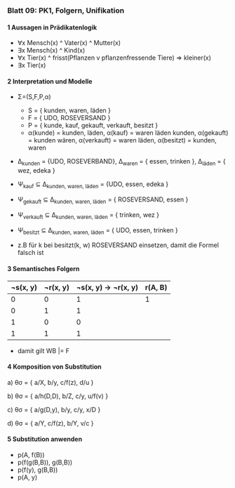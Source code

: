 ### Blatt 09: PK1, Folgern, Unifikation

#### 1 Aussagen in Prädikatenlogik

- ∀x Mensch(x) ^ Vater(x) ^ Mutter(x)
- ∃x Mensch(x) ^ Kind(x)
- ∀x Tier(x) ^ frisst(Pflanzen v pflanzenfressende Tiere) ⇒ kleiner(x)
- ∃x Tier(x) 



#### 2 Interpretation und Modelle

- Σ=(S,F,P,α)

  - S = { kunden, waren, läden }
  - F = { UDO, ROSEVERSAND }
  - P = { kunde, kauf, gekauft, verkauft, besitzt }
  - α(kunde) = kunden, läden,  α(kauf) = waren läden kunden, α(gekauft) = kunden wären, α(verkauft) = waren läden, α(besitzt) = kunden, waren

- Δ<sub>kunden</sub> = {UDO, ROSEVERBAND}, Δ<sub>waren</sub> = { essen, trinken }, Δ<sub>läden</sub> = { wez, edeka }

- Ψ<sub>kauf</sub> ⊆ Δ<sub>kunden, waren, läden</sub> = {UDO, essen, edeka }

- Ψ<sub>gekauft</sub> ⊆ Δ<sub>kunden, waren, läden</sub> = { ROSEVERSAND, essen }

- Ψ<sub>verkauft</sub> ⊆ Δ<sub>kunden, waren, läden</sub> = { trinken, wez }

- Ψ<sub>besitzt</sub> ⊆ Δ<sub>kunden, waren, läden</sub> = { UDO, essen, trinken }

- z.B für k bei besitzt(k, w) ROSEVERSAND einsetzen, damit die Formel falsch ist



#### 3 Semantisches Folgern

| ¬s(x, y) | ¬r(x, y) | ¬s(x, y) ->  ¬r(x, y) | r(A, B) |
| -------- | -------- | --------------------- | ------- |
| 0        | 0        | 1                     | 1       |
| 0        | 1        | 1                     |         |
| 1        | 0        | 0                     |         |
| 1        | 1        | 1                     |         |

- damit gilt WB |= F 



#### 4 Komposition von Substitution

a) θσ = { a/X, b/y, c/f(z), d/u }

b) θσ = { a/h(D,D), b/Z, c/y, u/f(v) }

c) θσ = { a/g(D,y), b/y, c/y, x/D }

d) θσ = { a/Y, c/f(z), b/Y, v/c }



#### 5 Substitution anwenden

- p(A, f(B))
- p(f(g(B,B)), g(B,B))
- p(f(y), g(B,B))
- p(A, y)